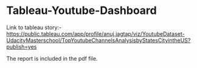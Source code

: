# Tableau-Youtube-Dashboard

Link to tableau story:-
https://public.tableau.com/app/profile/anuj.jagtap/viz/YoutubeDataset-UdacityMasterschool/TopYoutubeChannelsAnalysisbyStatesCityintheUS?publish=yes

The report is included in the pdf file.
 
